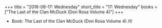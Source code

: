 +++
title = "2016-08-17: Wednesday"
short_title = "17: Wednesday"
books = ["The Last of the Clan McDuck (Don Rosa Volume 4)"]
+++


* Book: The Last of the Clan McDuck (Don Rosa Volume 4) /f/

